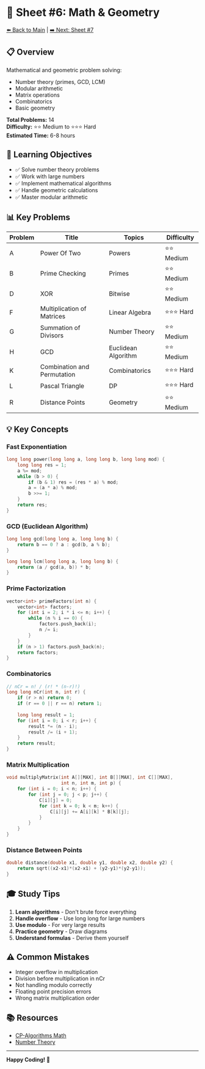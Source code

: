 # 📘 Sheet #6: Math & Geometry

[⬅️ Back to Main](../README.md) | [➡️ Next: Sheet #7](../10%20Sheet%20%237%20(Recursion)/README.md)

## 📋 Overview

Mathematical and geometric problem solving:
- Number theory (primes, GCD, LCM)
- Modular arithmetic
- Matrix operations
- Combinatorics
- Basic geometry

**Total Problems:** 14  
**Difficulty:** ⭐⭐ Medium to ⭐⭐⭐ Hard  
**Estimated Time:** 6-8 hours

## 🎯 Learning Objectives

- ✅ Solve number theory problems
- ✅ Work with large numbers
- ✅ Implement mathematical algorithms
- ✅ Handle geometric calculations
- ✅ Master modular arithmetic

## 📊 Key Problems

| Problem | Title | Topics | Difficulty |
|---------|-------|--------|------------|
| A | Power Of Two | Powers | ⭐⭐ Medium |
| B | Prime Checking | Primes | ⭐⭐ Medium |
| D | XOR | Bitwise | ⭐⭐ Medium |
| F | Multiplication of Matrices | Linear Algebra | ⭐⭐⭐ Hard |
| G | Summation of Divisors | Number Theory | ⭐⭐ Medium |
| H | GCD | Euclidean Algorithm | ⭐⭐ Medium |
| K | Combination and Permutation | Combinatorics | ⭐⭐⭐ Hard |
| L | Pascal Triangle | DP | ⭐⭐⭐ Hard |
| R | Distance Points | Geometry | ⭐⭐ Medium |

## 💡 Key Concepts

### Fast Exponentiation
```cpp
long long power(long long a, long long b, long long mod) {
    long long res = 1;
    a %= mod;
    while (b > 0) {
        if (b & 1) res = (res * a) % mod;
        a = (a * a) % mod;
        b >>= 1;
    }
    return res;
}
```

### GCD (Euclidean Algorithm)
```cpp
long long gcd(long long a, long long b) {
    return b == 0 ? a : gcd(b, a % b);
}

long long lcm(long long a, long long b) {
    return (a / gcd(a, b)) * b;
}
```

### Prime Factorization
```cpp
vector<int> primeFactors(int n) {
    vector<int> factors;
    for (int i = 2; i * i <= n; i++) {
        while (n % i == 0) {
            factors.push_back(i);
            n /= i;
        }
    }
    if (n > 1) factors.push_back(n);
    return factors;
}
```

### Combinatorics
```cpp
// nCr = n! / (r! * (n-r)!)
long long nCr(int n, int r) {
    if (r > n) return 0;
    if (r == 0 || r == n) return 1;
    
    long long result = 1;
    for (int i = 0; i < r; i++) {
        result *= (n - i);
        result /= (i + 1);
    }
    return result;
}
```

### Matrix Multiplication
```cpp
void multiplyMatrix(int A[][MAX], int B[][MAX], int C[][MAX], 
                    int n, int m, int p) {
    for (int i = 0; i < n; i++) {
        for (int j = 0; j < p; j++) {
            C[i][j] = 0;
            for (int k = 0; k < m; k++) {
                C[i][j] += A[i][k] * B[k][j];
            }
        }
    }
}
```

### Distance Between Points
```cpp
double distance(double x1, double y1, double x2, double y2) {
    return sqrt((x2-x1)*(x2-x1) + (y2-y1)*(y2-y1));
}
```

## 🎓 Study Tips

1. **Learn algorithms** - Don't brute force everything
2. **Handle overflow** - Use long long for large numbers
3. **Use modulo** - For very large results
4. **Practice geometry** - Draw diagrams
5. **Understand formulas** - Derive them yourself

## ⚠️ Common Mistakes

- Integer overflow in multiplication
- Division before multiplication in nCr
- Not handling modulo correctly
- Floating point precision errors
- Wrong matrix multiplication order

## 📚 Resources

- [CP-Algorithms Math](https://cp-algorithms.com/algebra/fundamentals.html)
- [Number Theory](https://www.geeksforgeeks.org/number-theory-competitive-programming/)

---

**Happy Coding! 🚀**
